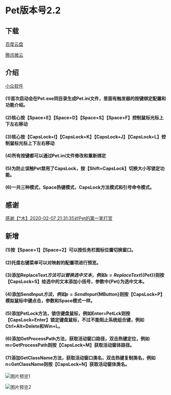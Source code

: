 Pet版本号2.2
====
## 下载

[百度云盘](https://pan.baidu.com/s/1NXouguejZ4AW7TMAYU0lMw)

[腾讯微云](https://share.weiyun.com/5KCqeSw)

## 介绍

[小众软件](https://meta.appinn.net/t/pet/13605)

#### (1)首次启动会在Pet.exe同目录生成Pet.ini文件，里面有触发器的按键绑定配置和功能介绍。

#### (2)核心按【Space+E】【Space+D】【Space+S】【Space+F】控制鼠标光标上下左右移动

#### (3)核心按【CapsLock+I】【CapsLock+K】【CapsLock+J】【CapsLock+L】控制鼠标光标上下左右移动

#### (4)所有按键都可以通过Pet.ini文件修改和重新绑定

#### (5)为防止误触Pet禁用了CapsLock，按【Shift+CapsLock】切换大小写锁定功能。

#### (6)一共三种模式，Space热键模式，CapsLock方法模式和引号命令模式。

## 感谢

[感谢【*木】2020-02-07 21:31:35对Pet的第一笔打赏](https://github.com/majorworld/Pet)


## 新增

#### (1)按【Space+1】【Space+2】可以按任务栏图标位置切换窗口。

#### (2)托盘右键菜单可以对映射的配置项进行预览。

#### (3)添加ReplaceText$方法可以替换选中文本，例如s=ReplaceText$({Pet})则按【CapsLock+S】给选中的文本添加小括号，参数中{Pet}为选中文本。

#### (4)添加SendInput$方法，例如p=SendInput${MButton}则按【CapsLock+P】模拟鼠标中键点击，参数和Space模式一样。

#### (5)添加PetLock方法，锁住键盘鼠标，例如Enter=PetLck则按【CapsLock+Enter】锁定键盘鼠标，不过不能阻止系统组合键，例如Ctrl+Alt+Delete和Win+L。

#### (6)添加GetProcessPath方法，获取活动窗口路径，双击热键定位，例如m=GetProcessPath则按【CapsLock+M】获取活动窗体路径。

#### (7)添加GetClassName方法，获取活动窗口类名，双击热键复制类名，例如n=GetClassName则按【CapsLock+N】获取活动窗体类名。

![图片预览1](https://meta.appinn.net/uploads/default/original/2X/8/8beb167a200ecf50e271e90b9336c807c25febca.png)

![图片预览2](https://meta.appinn.net/uploads/default/original/2X/3/34ec08e3efb7b2b3b257231ce63e1e41ba7c35f1.png)

